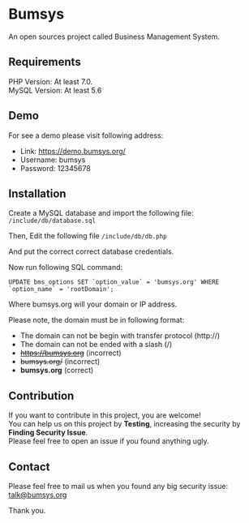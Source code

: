 # Bumsys
An open sources project called Business Management System.


## Requirements
PHP Version: At least 7.0.  
MySQL Version: At least 5.6

## Demo
For see a demo please visit following address:
- Link: https://demo.bumsys.org/
- Username: bumsys
- Password: 12345678


## Installation
Create a MySQL database and import the following file:
`/include/db/database.sql`

Then, Edit the following file
`/include/db/db.php`

And put the correct correct database credentials. 

Now run following SQL command:

``UPDATE bms_options SET `option_value` = 'bumsys.org' WHERE `option_name` = 'rootDomain'; ``

Where bumsys.org will your domain or IP address.

Please note, the domain must be in following format:
- The domain can not be begin with transfer protocol (http://)
- The domain can not be ended with a slash (/)
- ~~https://bumsys.org~~ (incorrect)
- ~~bumsys.org/~~ (incorrect)
- **bumsys.org** (correct)


## Contribution
If you want to contribute in this project, you are welcome!  
You can help us on this project by **Testing**, increasing the security by **Finding Security Issue**.  
Please feel free to open an issue if you found anything ugly. 

## Contact
Please feel free to mail us when you found any big security issue: talk@bumsys.org  

Thank you.
